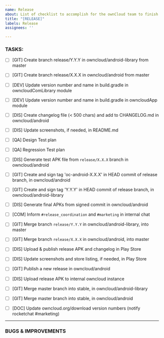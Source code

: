 ```yaml
---
name: Release
about: List of checklist to accomplish for the ownCloud team to finish the release process
title: "[RELEASE]"
labels: Release
assignees: ''

---
```


### TASKS:

 - [ ] [GIT] Create branch release/Y.Y.Y in owncloud/android-library from master
 - [ ] [GIT] Create branch release/X.X.X in owncloud/android from master
 - [ ] [DEV] Update version number and name in build.gradle in owncloudComLibrary module
 - [ ] [DEV] Update version number and name in build.gradle in owncloudApp module
 - [ ] [DIS] Create changelog file (< 500 chars) and add to CHANGELOG.md in owncloud/android
 - [ ] [DIS] Update screenshots, if needed, in README.md
 - [ ] [QA] Design Test plan
 - [ ] [QA] Regression Test plan
 - [ ] [DIS] Generate test APK file from `release/X.X.X` branch in owncloud/android
 - [ ] [GIT] Create and sign tag 'oc-android-X.X.X' in HEAD commit of release branch, in owncloud/android
 - [ ] [GIT] Create and sign tag 'Y.Y.Y' in HEAD commit of release branch, in owncloud/android-library
 - [ ] [DIS] Generate final APKs from signed commit in owncloud/android
 - [ ] [COM] Inform `#release_coordination` and `#marketing` in internal chat
 - [ ] [GIT] Merge branch `release/Y.Y.Y` in owncloud/android-library, into master
 - [ ] [GIT] Merge branch `release/X.X.X` in owncloud/android, into master
 - [ ] [DIS] Upload & publish release APK and changelog in Play Store
 - [ ] [DIS] Update screenshots and store listing, if needed, in Play Store
 - [ ] [GIT] Publish a new release in owncloud/android
 - [ ] [DIS] Upload release APK to internal owncloud instance
 - [ ] [GIT] Merge master branch into stable, in owncloud/android-library
 - [ ] [GIT] Merge master branch into stable, in owncloud/android
 - [ ] [DOC] Update owncloud.org/download version numbers (notify rocketchat #marketing)


_____

### BUGS & IMPROVEMENTS
